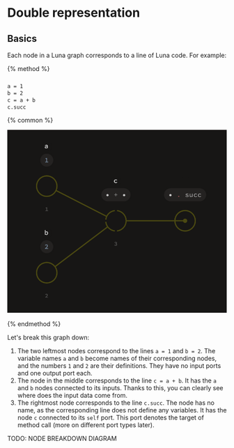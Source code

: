 # Double representation

## Basics

Each node in a Luna graph corresponds to a line of Luna code. For example:

{% method %}
### 

```
a = 1
b = 2
c = a + b
c.succ
```

{% common %}

![](ex1.png)

{% endmethod %}

Let's break this graph down:

1. The two leftmost nodes correspond to the lines `a = 1` and `b = 2`. The variable names `a` and `b` become names of their corresponding nodes, and the numbers `1` and `2` are their definitions. They have no input ports and one output port each.
2. The node in the middle corresponds to the line `c = a + b`. It has the `a` and `b` nodes connected to its inputs. Thanks to this, you can clearly see where does the input data come from.
3. The rightmost node corresponds to the line `c.succ`. The node has no name, as the corresponding line does not define any variables. It has the node `c` connected to its `self` port. This port denotes the target of method call (more on different port types later).


TODO: NODE BREAKDOWN DIAGRAM